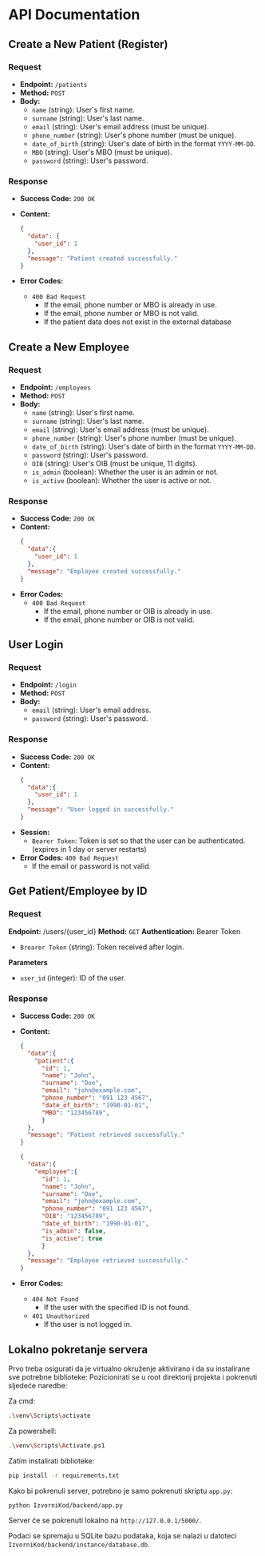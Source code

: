 # API Documentation

## Create a New Patient (Register)

### Request

- **Endpoint:** `/patients`
- **Method:** `POST`
- **Body:**
  - `name` (string): User's first name.
  - `surname` (string): User's last name.
  - `email` (string): User's email address (must be unique).
  - `phone_number` (string): User's phone number (must be unique).
  - `date_of_birth` (string): User's date of birth in the format `YYYY-MM-DD`.
  - `MBO` (string): User's MBO (must be unique).
  - `password` (string): User's password.

### Response

- **Success Code:** `200 OK`
- **Content:**

  ```json
  {
    "data": {
      "user_id": 1
    },
    "message": "Patient created successfully."
  }
  ```
- **Error Codes:** 
  - `400 Bad Request`
    - If the email, phone number or MBO is already in use.
    - If the email, phone number or MBO is not valid.
    - If the patient data does not exist in the external database

## Create a New Employee

### Request

- **Endpoint:** `/employees`
- **Method:** `POST`
- **Body:**
  - `name` (string): User's first name.
  - `surname` (string): User's last name.
  - `email` (string): User's email address (must be unique).
  - `phone_number` (string): User's phone number (must be unique).
  - `date_of_birth` (string): User's date of birth in the format `YYYY-MM-DD`.
  - `password` (string): User's password.
  - `OIB` (string): User's OIB (must be unique, 11 digits).
  - `is_admin` (boolean): Whether the user is an admin or not.
  - `is_active` (boolean): Whether the user is active or not.

### Response

- **Success Code:** `200 OK`
- **Content:**
  ```json
  {
    "data":{
      "user_id": 1
    },
    "message": "Employee created successfully."
  }
  ```
- **Error Codes:** 
  - `400 Bad Request`
    - If the email, phone number or OIB is already in use.
    - If the email, phone number or OIB is not valid.

  
## User Login

### Request

- **Endpoint:** `/login`
- **Method:** `POST`
- **Body:**
  - `email` (string): User's email address.
  - `password` (string): User's password.

### Response

- **Success Code:** `200 OK`
- **Content:**
  ```json
  {
    "data":{
      "user_id": 1
    },
    "message": "User logged in successfully."
  }
  ```
- **Session:**
  - `Bearer Token`: Token is set so that the user can be authenticated. (expires in 1 day or server restarts)
- **Error Codes:** `400 Bad Request`
  - If the email or password is not valid.

## Get Patient/Employee by ID

### Request

**Endpoint:** /users/{user_id}
**Method:** `GET`
**Authentication:** Bearer Token
- `Brearer Token` (string): Token received after login.

**Parameters**
- `user_id` (integer): ID of the user.

### Response

- **Success Code:** `200 OK`
- **Content:**

  ```json
  {
    "data":{
      "patient":{
        "id": 1,
        "name": "John",
        "surname": "Doe",
        "email": "john@example.com",
        "phone_number": "091 123 4567",
        "date_of_birth": "1990-01-01",
        "MBO": "123456789",
        }
    },
    "message": "Patient retrieved successfully."
  }
  ```

  ```json
  {
    "data":{
      "employee":{
        "id": 1,
        "name": "John",
        "surname": "Doe",
        "email": "john@example.com",
        "phone_number": "091 123 4567",
        "OIB": "123456789",
        "date_of_birth": "1990-01-01",
        "is_admin": false,
        "is_active": true
        }
    },
    "message": "Employee retrieved successfully."
  }
  ```
- **Error Codes:** 
  - `404 Not Found`
    - If the user with the specified ID is not found.
  - `401 Unauthorized`
    - If the user is not logged in.

## Lokalno pokretanje servera

Prvo treba osigurati da je virtualno okruženje aktivirano i da su instalirane sve potrebne biblioteke:
Pozicionirati se u root direktorij projekta i pokrenuti sljedeće naredbe:

  Za cmd:
  ```bash
  .\venv\Scripts\activate
  ```
  Za powershell:
  ```bash
  .\venv\Scripts\Activate.ps1
  ```
  Zatim instalirati biblioteke:
  ```bash
  pip install -r requirements.txt
  ```



Kako bi pokrenuli server, potrebno je samo pokrenuti skriptu `app.py`:
  
  ```bash
  python IzvorniKod/backend/app.py
  ```

Server će se pokrenuti lokalno na `http://127.0.0.1/5000/`.

Podaci se spremaju u SQLite bazu podataka, koja se nalazi u datoteci `IzvorniKod/backend/instance/database.db`.
